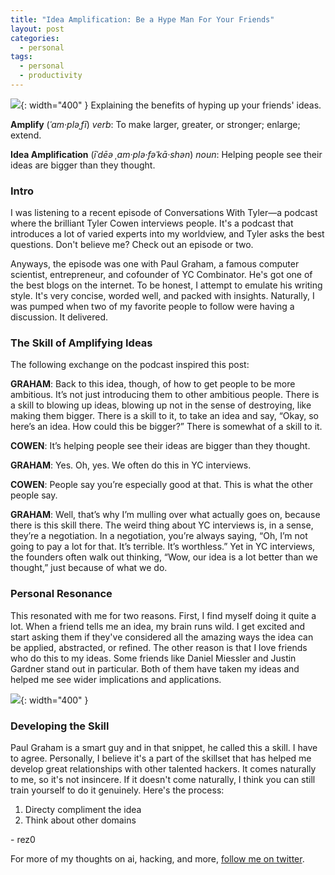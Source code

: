 ```yaml
---
title: "Idea Amplification: Be a Hype Man For Your Friends"
layout: post
categories:
  - personal
tags:
  - personal
  - productivity
---
```


![](https://i.imgur.com/HVoNZ13.png){: width="400" }
Explaining the benefits of hyping up your friends' ideas.

**Amplify** (*ˈam·pləˌfī*)
_verb_: To make larger, greater, or stronger; enlarge; extend.

**Idea Amplification** (*īˈdēə ˌam·plə·fəˈkā·shən*)
_noun_: Helping people see their ideas are bigger than they thought.

### Intro
I was listening to a recent episode of Conversations With Tyler—a podcast where the brilliant Tyler Cowen interviews people. It's a podcast that introduces a lot of varied       experts into my worldview, and Tyler asks the best questions. Don't believe me? Check out an episode or two.

Anyways, the episode was one with Paul Graham, a famous computer scientist, entrepreneur, and cofounder of YC Combinator. He's got one of the best blogs on the internet. To be   honest, I attempt to emulate his writing style. It's very concise, worded well, and packed with insights. Naturally, I was pumped when two of my favorite people to follow were   having a discussion. It delivered.

### The Skill of Amplifying Ideas
The following exchange on the podcast inspired this post:

**GRAHAM**: Back to this idea, though, of how to get people to be more ambitious. It’s not just introducing them to other ambitious people. There is a skill to blowing up ideas, blowing up not in the sense of destroying, like making them bigger. There is a skill to it, to take an idea and say, “Okay, so here’s an idea. How could this be bigger?” There   is somewhat of a skill to it.

**COWEN**: It’s helping people see their ideas are bigger than they thought.

**GRAHAM**: Yes. Oh, yes. We often do this in YC interviews.

**COWEN**: People say you’re especially good at that. This is what the other people say.

**GRAHAM**: Well, that’s why I’m mulling over what actually goes on, because there is this skill there. The weird thing about YC interviews is, in a sense, they’re a             negotiation. In a negotiation, you’re always saying, “Oh, I’m not going to pay a lot for that. It’s terrible. It’s worthless.” Yet in YC interviews, the founders often walk out  thinking, “Wow, our idea is a lot better than we thought,” just because of what we do.

### Personal Resonance
This resonated with me for two reasons. First, I find myself doing it quite a lot. When a friend tells me an idea, my brain runs wild. I get excited and start asking them if     they've considered all the amazing ways the idea can be applied, abstracted, or refined. The other reason is that I love friends who do this to my ideas. Some friends like       Daniel Miessler and Justin Gardner stand out in particular. Both of them have taken my ideas and helped me see wider implications and applications.

![](https://i.imgur.com/QiJB7qO.png){: width="400" }

### Developing the Skill
Paul Graham is a smart guy and in that snippet, he called this a skill. I have to agree. Personally, I believe it's a part of the skillset that has helped me develop great       relationships with other talented hackers. It comes naturally to me, so it's not insincere. If it doesn't come naturally, I think you can still train yourself to do it           genuinely.  Here's the process:
1. Directy compliment the idea
2. Think about other domains

\- rez0

For more of my thoughts on ai, hacking, and more, [follow me on twitter](https://twitter.com/rez0__).

<meta name="twitter:card" content="summary_large_image" />
<meta name="twitter:site" content="@rez0__" />
<meta name="twitter:creator" content="@rez0__" />
<meta property="og:url" content="https://rez0.blog/personal/2023/08/18/idea-amplification" />
<meta property="og:title" content="Idea Amplification: By a Hype Man for Your Friends" />
<meta property="og:description" content="Explaining the benefits of hyping up your friends' ideas." />
<meta property="og:image" content="https://i.imgur.com/HVoNZ13.png" />
